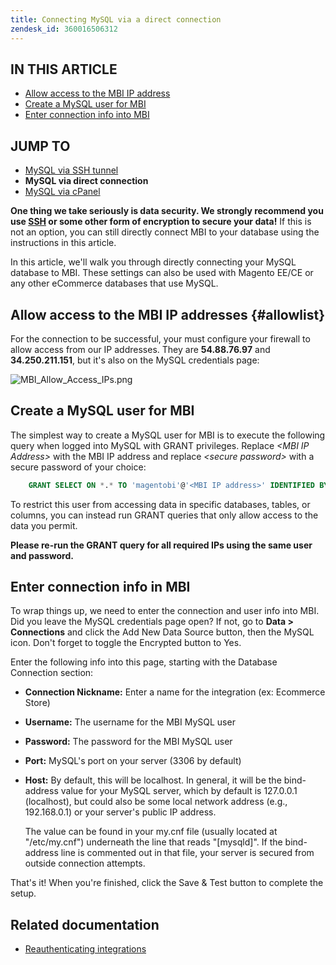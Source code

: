 ```yaml
---
title: Connecting MySQL via a direct connection
zendesk_id: 360016506312
---
```


## IN THIS ARTICLE

* [Allow access to the MBI IP address](../#allowlist)
* [Create a MySQL user for MBI](../#steptwo)
* [Enter connection info into MBI](../#stepthree)

## JUMP TO

* [MySQL via SSH tunnel](../data-analyst/importing-data/integrations/mysql-via-ssh-tunnel.md)
* **MySQL via direct connection**
* [MySQL via cPanel](../data-analyst/importing-data/integrations/mysql-via-cpanel.md)

**One thing we take seriously is data security. We strongly recommend you use [SSH](../data-analyst/importing-data/integrations/mysql-via-ssh-tunnel.md) or some other form of encryption to secure your data!** If this is not an option, you can still directly connect MBI to your database using the instructions in this article.

In this article, we\'ll walk you through directly connecting your MySQL database to MBI. These settings can also be used with Magento EE/CE or any other eCommerce databases that use MySQL.

## Allow access to the MBI IP addresses {#allowlist}

For the connection to be successful, your must configure your firewall to allow access from our IP addresses. They are **54.88.76.97** and **34.250.211.151**, but it's also on the MySQL credentials page:

![MBI_Allow_Access_IPs.png](../assets/MBI_allow_access_IPs.png)

## <span id="steptwo">Create a MySQL user for MBI</span>

The simplest way to create a MySQL user for MBI is to execute the following query when logged into MySQL with GRANT privileges. Replace *&lt;MBI IP Address&gt;* with the MBI IP address and replace *&lt;secure password&gt;* with a secure password of your choice:

```sql
    GRANT SELECT ON *.* TO 'magentobi'@'<MBI IP address>' IDENTIFIED BY '<secure password>';
```

To restrict this user from accessing data in specific databases, tables, or columns, you can instead run GRANT queries that only allow access to the data you permit.

**Please re-run the GRANT query for all required IPs using the same user and password.**

## <span id="stepthree">Enter connection info in MBI</span>

To wrap things up, we need to enter the connection and user info into MBI. Did you leave the MySQL credentials page open? If not, go to **Data &gt; Connections** and click the Add New Data Source button, then the MySQL icon. Don\'t forget to toggle the Encrypted button to Yes.

Enter the following info into this page, starting with the Database Connection section:

* **Connection Nickname:** Enter a name for the integration (ex: Ecommerce Store)
* **Username:** The username for the MBI MySQL user
* **Password:** The password for the MBI MySQL user
* **Port:** MySQL\'s port on your server (3306 by default)
* **Host:** By default, this will be localhost. In general, it will be the bind-address value for your MySQL server, which by default is 127.0.0.1 (localhost), but could also be some local network address (e.g., 192.168.0.1) or your server\'s public IP address.

   The value can be found in your my.cnf file (usually located at \"/etc/my.cnf\") underneath the line that reads \"\[mysqld\]\". If the bind-address line is commented out in that file, your server is secured from outside connection attempts.

That\'s it! When you\'re finished, click the Save & Test button to complete the setup.

## Related documentation

* [Reauthenticating integrations](https://support.magento.com/hc/en-us/articles/360016733151)
